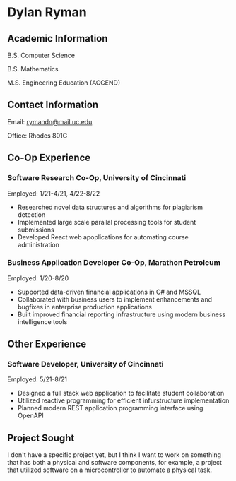 # Dylan Ryman

## Academic Information

B.S. Computer Science

B.S. Mathematics

M.S. Engineering Education (ACCEND)

## Contact Information

Email: rymandn@mail.uc.edu

Office: Rhodes 801G

## Co-Op Experience

### Software Research Co-Op, University of Cincinnati

Employed: 1/21-4/21, 4/22-8/22

- Researched novel data structures and algorithms for plagiarism detection
- Implemented large scale parallal processing tools for student submissions
- Developed React web apoplications for automating course administration

### Business Application Developer Co-Op, Marathon Petroleum

Employed: 1/20-8/20

- Supported data-driven financial applications in C# and MSSQL
- Collaborated with business users to implement enhancements and bugfixes in enterprise production applications
- Built improved financial reporting infrastructure using modern business intelligence tools

## Other Experience

### Software Developer, University of Cincinnati

Employed: 5/21-8/21

- Designed a full stack web application to facilitate student collaboration
- Utilized reactive programming for efficient infurstructure implementation
- Planned modern REST application programming interface using OpenAPI

## Project Sought

I don't have a specific project yet, but I think I want to work on something that has both a physical and software components, for example, a project that utilized software on a microcontroller to automate a physical task.
